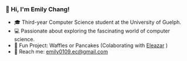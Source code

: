 ### 🍒 Hi, I'm Emily Chang!
- 🎓 Third-year Computer Science student at the University of Guelph.
- 💻 Passionate about exploring the fascinating world of computer science.  
- 🚀 Fun Project: Waffles or Pancakes (Colaborating with [Eleazar](https://github.com/P541M) )
- 📧 Reach me: emily0109.ec@gmail.com
